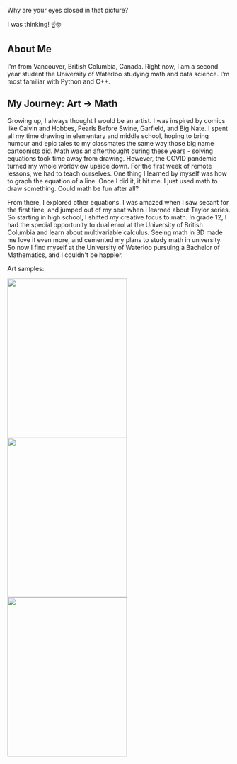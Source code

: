 Why are your eyes closed in that picture?

I was thinking! ☝️🤓

## About Me

I'm from Vancouver, British Columbia, Canada. Right now, I am a second year student the University of Waterloo studying math and data science. I'm most familiar with Python and C++.

## My Journey: Art -> Math

Growing up, I always thought I would be an artist. I was inspired by comics like Calvin and Hobbes, Pearls Before Swine, Garfield, and Big Nate. I spent all my time drawing in elementary and middle school, hoping to bring humour and epic tales to my classmates the same way those big name cartoonists did. Math was an afterthought during these years - solving equations took time away from drawing. However, the COVID pandemic turned my whole worldview upside down. For the first week of remote lessons, we had to teach ourselves. One thing I learned by myself was how to graph the equation of a line. Once I did it, it hit me. I just used math to draw something. Could math be fun after all?

From there, I explored other equations. I was amazed when I saw secant for the first time, and jumped out of my seat when I learned about Taylor series. So starting in high school, I shifted my creative focus to math. In grade 12, I had the special opportunity to dual enrol at the University of British Columbia and learn about multivariable calculus. Seeing math in 3D made me love it even more, and cemented my plans to study math in university. So now I find myself at the University of Waterloo pursuing a Bachelor of Mathematics, and I couldn't be happier.

Art samples:

<img src="https://github.com/user-attachments/assets/4ecec3ba-9566-45e6-969a-b71bc10e346d" width="270" height="360">
<img src="https://github.com/user-attachments/assets/415a29c5-a2b0-4319-a99a-dbf21ec06da5" width="270" height="360">
<img src="https://github.com/user-attachments/assets/9d980b3a-26c6-4745-9f55-49f3ae465172" width="270" height="360">
